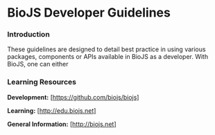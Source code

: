 BioJS Developer Guidelines
===========================

### Introduction

These guidelines are designed to detail best practice in using various packages, components or APIs available in BioJS as a developer. With BioJS, one can either 


### Learning Resources

**Development:** [https://github.com/biojs/biojs]

**Learning:** [http://edu.biojs.net]

**General Information:** [http://biojs.net]
